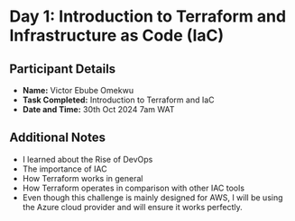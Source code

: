 # Day 1: Introduction to Terraform and Infrastructure as Code (IaC)

## Participant Details

- **Name:** Victor Ebube Omekwu
- **Task Completed:** Introduction to Terraform and IaC
- **Date and Time:** 30th Oct 2024 7am WAT

## Additional Notes

- I learned about the Rise of DevOps
- The importance of IAC
- How Terraform works in general
- How Terraform operates in comparison with other IAC tools
- Even though this challenge is mainly designed for AWS, I will be using the Azure cloud provider and will ensure it works perfectly.
